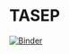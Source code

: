 # TASEP


[![Binder](https://mybinder.org/badge_logo.svg)](https://mybinder.org/v2/gh/SachinGupta7/TASEP.git/main)
